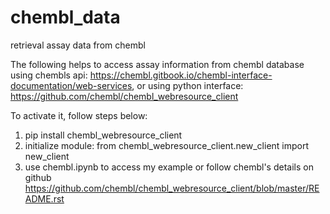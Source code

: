 # chembl_data
retrieval assay data from chembl

The following helps to access assay information from chembl database using chembls api: 
https://chembl.gitbook.io/chembl-interface-documentation/web-services, 
or using python interface:   
https://github.com/chembl/chembl_webresource_client

To activate it, follow steps below:
1) pip install chembl_webresource_client
2) initialize module: 
from chembl_webresource_client.new_client import new_client
3) use chembl.ipynb to access my example 
or follow chembl's details on github
  https://github.com/chembl/chembl_webresource_client/blob/master/README.rst
